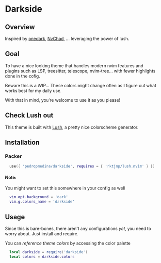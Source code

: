 # Darkside

## Overview
Inspired by [onedark](https://github.com/joshdick/onedark.vim), 
[NvChad](https://github.com/siduck76/NvChad), ... leveraging the power of lush.

## Goal
To have a nice looking theme that handles modern nvim features and plugins
such as LSP, treesitter, telescope, nvim-tree... with fewer highlights done in the cofig.

Beware this is a WIP... These colors might change often as I figure out what works best for my daily use.

With that in mind, you're welcome to use it as you please!

## Check Lush out

This theme is built with [Lush](http://git.io/lush.nvim), a pretty nice colorscheme generator.

## Installation

### Packer 

```lua
  use({ 'pedropmedina/darkside', requires = { 'rktjmp/lush.nvim' } })
```
#### Note: 

You might want to set this somewhere in your config as well

```lua
  vim.opt.background = 'dark'
  vim.g.colors_name = 'darkside'
```

## Usage

Since this is bare-bones, there aren't any configurations *yet*, you need to worry about.
Just install and require. 

You can *reference theme colors* by accessing the color palette

```lua
  local darkside = require('darkside')
  local colors = darkside.colors
```

